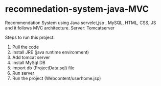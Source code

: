 # recomnedation-system-java-MVC

Recommendation System using Java servelet,jsp , MySQL, HTML, CSS, JS and it follows MVC architecture.
Server: Tomcatserver

Steps to run this project:
1. Pull the code
2. Install JRE (java runtime environment)
3. Add tomcat server
4. Install MySql DB
5. Import db (ProjectData.sql) file 
6. Run server
7. Run the project (Webcontent/userhome.jsp)
